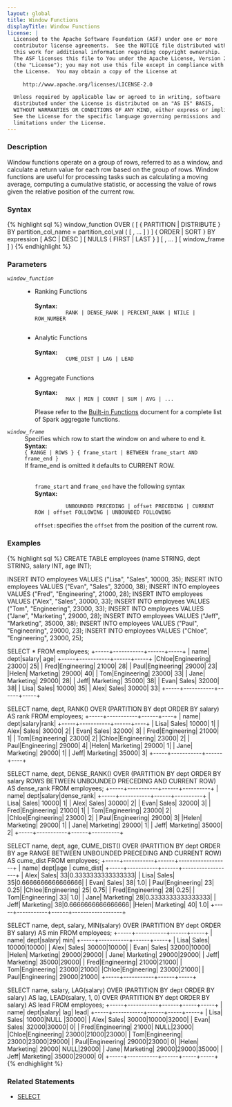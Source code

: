 ```yaml
---
layout: global
title: Window Functions
displayTitle: Window Functions
license: |
  Licensed to the Apache Software Foundation (ASF) under one or more
  contributor license agreements.  See the NOTICE file distributed with
  this work for additional information regarding copyright ownership.
  The ASF licenses this file to You under the Apache License, Version 2.0
  (the "License"); you may not use this file except in compliance with
  the License.  You may obtain a copy of the License at
 
     http://www.apache.org/licenses/LICENSE-2.0
 
  Unless required by applicable law or agreed to in writing, software
  distributed under the License is distributed on an "AS IS" BASIS,
  WITHOUT WARRANTIES OR CONDITIONS OF ANY KIND, either express or implied.
  See the License for the specific language governing permissions and
  limitations under the License.
---
```


### Description

Window functions operate on a group of rows, referred to as a window, and calculate a return value for each row based on the group of rows. Window functions are useful for processing tasks such as calculating a moving average, computing a cumulative statistic, or accessing the value of rows given the relative position of the current row.

### Syntax

{% highlight sql %}
window_function OVER
( [  { PARTITION | DISTRIBUTE } BY partition_col_name = partition_col_val ( [ , ... ] ) ]
  { ORDER | SORT } BY expression [ ASC | DESC ] [ NULLS { FIRST | LAST } ] [ , ... ]
  [ window_frame ] )
{% endhighlight %}

### Parameters

<dl>
  <dt><code><em>window_function</em></code></dt>
  <dd>
    <ul>
      <li>Ranking Functions</li>
      <br>
      <b>Syntax:</b>
        <code>
          RANK | DENSE_RANK | PERCENT_RANK | NTILE | ROW_NUMBER
        </code>
    </ul>
    <ul>
      <li>Analytic Functions</li>
      <br>
      <b>Syntax:</b>
        <code>
          CUME_DIST | LAG | LEAD
        </code>
    </ul>
    <ul>
      <li>Aggregate Functions</li>
      <br>
      <b>Syntax:</b>
        <code>
          MAX | MIN | COUNT | SUM | AVG | ...
        </code>
        <br>
        Please refer to the <a href="api/sql/">Built-in Functions</a> document for a complete list of Spark aggregate functions.
    </ul>
  </dd>
</dl>
<dl>
  <dt><code><em>window_frame</em></code></dt>
  <dd>
    Specifies which row to start the window on and where to end it.<br>
    <b>Syntax:</b><br>
      <code>{ RANGE | ROWS } { frame_start | BETWEEN frame_start AND frame_end }</code><br>
      If frame_end is omitted it defaults to CURRENT ROW.<br><br>
      <ul>
      <code>frame_start</code> and <code>frame_end</code> have the following syntax<br>
      <b>Syntax:</b><br>
        <code>
          UNBOUNDED PRECEDING | offset PRECEDING | CURRENT ROW | offset FOLLOWING | UNBOUNDED FOLLOWING
        </code><br>
        <code>offset:</code>specifies the <code>offset</code> from the position of the current row.
      </ul>
  </dd>
</dl>

### Examples

{% highlight sql %}
CREATE TABLE employees (name STRING, dept STRING, salary INT, age INT);

INSERT INTO employees VALUES ("Lisa", "Sales", 10000, 35);
INSERT INTO employees VALUES ("Evan", "Sales", 32000, 38);
INSERT INTO employees VALUES ("Fred", "Engineering", 21000, 28);
INSERT INTO employees VALUES ("Alex", "Sales", 30000, 33);
INSERT INTO employees VALUES ("Tom", "Engineering", 23000, 33);
INSERT INTO employees VALUES ("Jane", "Marketing", 29000, 28);
INSERT INTO employees VALUES ("Jeff", "Marketing", 35000, 38);
INSERT INTO employees VALUES ("Paul", "Engineering", 29000, 23);
INSERT INTO employees VALUES ("Chloe", "Engineering", 23000, 25);

SELECT * FROM employees;
+-----+-----------+------+-----+
| name|       dept|salary|  age|
+-----+-----------+------+-----+
|Chloe|Engineering| 23000|   25|
| Fred|Engineering| 21000|   28|
| Paul|Engineering| 29000|   23|
|Helen|  Marketing| 29000|   40|
|  Tom|Engineering| 23000|   33|
| Jane|  Marketing| 29000|   28|
| Jeff|  Marketing| 35000|   38|
| Evan|      Sales| 32000|   38|
| Lisa|      Sales| 10000|   35|
| Alex|      Sales| 30000|   33|
+-----+-----------+------+-----+

SELECT name, dept, RANK() OVER (PARTITION BY dept ORDER BY salary) AS rank FROM employees;
+-----+-----------+------+----+
| name|       dept|salary|rank|
+-----+-----------+------+----+
| Lisa|      Sales| 10000|   1|
| Alex|      Sales| 30000|   2|
| Evan|      Sales| 32000|   3|
| Fred|Engineering| 21000|   1|
|  Tom|Engineering| 23000|   2|
|Chloe|Engineering| 23000|   2|
| Paul|Engineering| 29000|   4|
|Helen|  Marketing| 29000|   1|
| Jane|  Marketing| 29000|   1|
| Jeff|  Marketing| 35000|   3|
+-----+-----------+------+----+

SELECT name, dept, DENSE_RANK() OVER (PARTITION BY dept ORDER BY salary ROWS BETWEEN
    UNBOUNDED PRECEDING AND CURRENT ROW) AS dense_rank FROM employees;
+-----+-----------+------+----------+
| name|       dept|salary|dense_rank|
+-----+-----------+------+----------+
| Lisa|      Sales| 10000|         1|
| Alex|      Sales| 30000|         2|
| Evan|      Sales| 32000|         3|
| Fred|Engineering| 21000|         1|
|  Tom|Engineering| 23000|         2|
|Chloe|Engineering| 23000|         2|
| Paul|Engineering| 29000|         3|
|Helen|  Marketing| 29000|         1|
| Jane|  Marketing| 29000|         1|
| Jeff|  Marketing| 35000|         2|
+-----+-----------+------+----------+

SELECT name, dept, age, CUME_DIST() OVER (PARTITION BY dept ORDER BY age
    RANGE BETWEEN UNBOUNDED PRECEDING AND CURRENT ROW) AS cume_dist FROM employees;
+-----+-----------+------+------------------+
| name|       dept|age   |         cume_dist|
+-----+-----------+------+------------------+
| Alex|      Sales|    33|0.3333333333333333|
| Lisa|      Sales|    35|0.6666666666666666|
| Evan|      Sales|    38|               1.0|
| Paul|Engineering|    23|              0.25|
|Chloe|Engineering|    25|              0.75|
| Fred|Engineering|    28|              0.25|
|  Tom|Engineering|    33|               1.0|
| Jane|  Marketing|    28|0.3333333333333333|
| Jeff|  Marketing|    38|0.6666666666666666|
|Helen|  Marketing|    40|               1.0|
+-----+-----------+------+------------------+

SELECT name, dept, salary, MIN(salary) OVER (PARTITION BY dept ORDER BY salary) AS min
    FROM employees;
+-----+-----------+------+-----+
| name|       dept|salary|  min|
+-----+-----------+------+-----+
| Lisa|      Sales| 10000|10000|
| Alex|      Sales| 30000|10000|
| Evan|      Sales| 32000|10000|
|Helen|  Marketing| 29000|29000|
| Jane|  Marketing| 29000|29000|
| Jeff|  Marketing| 35000|29000|
| Fred|Engineering| 21000|21000|
|  Tom|Engineering| 23000|21000|
|Chloe|Engineering| 23000|21000|
| Paul|Engineering| 29000|21000|
+-----+-----------+------+-----+

SELECT name, salary,
    LAG(salary) OVER (PARTITION BY dept ORDER BY salary) AS lag,
    LEAD(salary, 1, 0) OVER (PARTITION BY dept ORDER BY salary) AS lead
    FROM employees;
+-----+-----------+------+-----+-----+
| name|       dept|salary|  lag| lead|
+-----+-----------+------+-----+-----+
| Lisa|      Sales| 10000|NULL |30000|
| Alex|      Sales| 30000|10000|32000|
| Evan|      Sales| 32000|30000|    0|
| Fred|Engineering| 21000| NULL|23000|
|Chloe|Engineering| 23000|21000|23000|
|  Tom|Engineering| 23000|23000|29000|
| Paul|Engineering| 29000|23000|    0|
|Helen|  Marketing| 29000| NULL|29000|
| Jane|  Marketing| 29000|29000|35000|
| Jeff|  Marketing| 35000|29000|    0|
+-----+-----------+------+-----+-----+
{% endhighlight %}

### Related Statements

  * [SELECT](sql-ref-syntax-qry-select.html)
